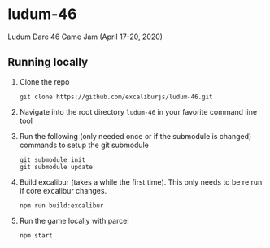 # ludum-46

Ludum Dare 46 Game Jam (April 17-20, 2020)

## Running locally

1.  Clone the repo

        git clone https://github.com/excaliburjs/ludum-46.git

2.  Navigate into the root directory `ludum-46` in your favorite command line tool

3.  Run the following (only needed once or if the submodule is changed) commands to setup the git submodule

        git submodule init
        git submodule update

4.  Build excalibur (takes a while the first time). This only needs to be re run if core excalibur changes.

        npm run build:excalibur

5.  Run the game locally with parcel

        npm start
